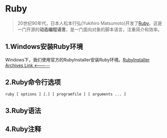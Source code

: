 # Ruby
> 20世纪90年代，日本人松本行弘(Yukihiro Matsumoto)开发了[Ruby](https://www.ruby-lang.org/zh_cn/)。这是一门开源的**动态编程语言**，是一门面向对象的脚本语言，注重简介和效率。

## 1.Windows安装Ruby环境
Windows下，我们使用官方的RubyInstaller安装Ruby环境。[RubyInstaller Archives Link <-----](https://rubyinstaller.org/downloads/archives/
)

## 2.Ruby命令行选项
`ruby [ options ] [.] [ programfile ] [ arguments ... ]`
## 3.Ruby语法

## 4.Ruby注释

